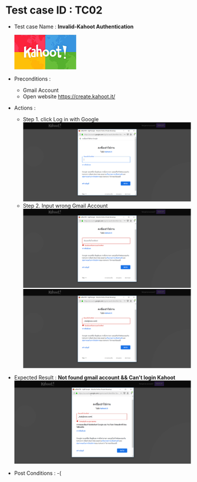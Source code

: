 # Test case ID : TC02
* Test case Name : **Invalid-Kahoot Authentication**

     ![Kahoot](kahoot.jpg)

* Preconditions : 
  * Gmail Account
  * Open website https://create.kahoot.it/ 
* Actions : 
  * Step 1. click Log in with Google
  ![Kahoot](TC02_Kahoot01.png)
  * Step 2. Input wrong Gmail Account
  ![Kahoot](TC02_Kahoot02.png)
  ![Kahoot](TC02_Kahoot03.png)
* Expected Result : **Not found gmail account && Can't login Kahoot**
![Kahoot](TC02_Kahoot04.png)
* Post Conditions : -(
  
